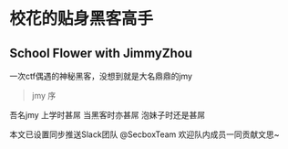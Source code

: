 # 校花的贴身黑客高手 
School Flower with JimmyZhou
---
一次ctf偶遇的神秘黑客，没想到就是大名鼎鼎的jmy

> jmy 序

吾名jmy
上学时甚屌
当黑客时亦甚屌
泡妹子时还是甚屌

本文已设置同步推送Slack团队 @SecboxTeam
欢迎队内成员一同贡献文思~
